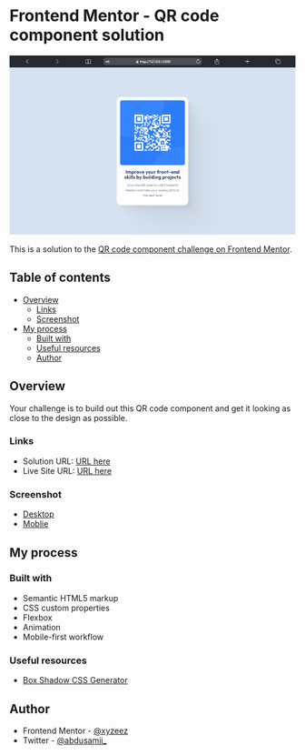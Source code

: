 # Frontend Mentor - QR code component solution

![](./images/screenshots/desktop.png)

This is a solution to the [QR code component challenge on Frontend Mentor](https://www.frontendmentor.io/challenges/qr-code-component-iux_sIO_H).

## Table of contents

- [Overview](#overview)
  - [Links](#links)
  - [Screenshot](#screenshot)
- [My process](#my-process)
  - [Built with](#built-with)
  - [Useful resources](#useful-resources)
  - [Author](#author)

## Overview

Your challenge is to build out this QR code component and get it looking as close to the design as possible.


### Links

- Solution URL: [URL here](https://www.frontendmentor.io/solutions/responsive-qr-code-component-using-flexbox-D2VqoEIE3k)
- Live Site URL: [URL here](https://qr-code-component-femc.netlify.app/)

### Screenshot

- [Desktop](./images/screenshots/desktop.png)
- [Moblie](./images/screenshots/mobile.png)


## My process

### Built with

- Semantic HTML5 markup
- CSS custom properties
- Flexbox
- Animation
- Mobile-first workflow

### Useful resources

- [Box Shadow CSS Generator](https://shadows.brumm.af/)

## Author

- Frontend Mentor - [@xyzeez](https://www.frontendmentor.io/profile/xyzeez)
- Twitter - [@abdusamii_](https://twitter.com/abdusamii_)
